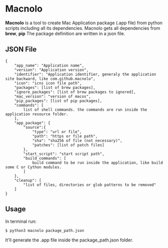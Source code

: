 # Macnolo

**Macnolo** is a tool to create Mac Application package (.app file) from python scripts including all its dependencies. Macnolo gets all dependencies from **brew**, **pip** The package definition are written in a json file.

## JSON File

    {
        "app_name": "Application name",
        "version": "Application version",
        "identifier": "Application identifier, generaly the application site backward, like com.github.macnolo",
        "icon": "icns icon file path",
        "packages": [list of brew packages],
        "ignore_packages": [list of brew packages to ignored],
        "mac_version": "version of macos",
        "pip_packages": [list of pip packages],
        "commands": [
            list of shell commands. the commands are run inside the application resource folder.
        ],
        "app_package": {
            "source":{
                "type": "url or file",
                "path": "https or file path",
                "sha": "sha256 of file (not necessary)",
                "patches": [list of patch files]
            },
            "start_script": "start script path",
            "build_commands": [
                build command to be run inside the application, like build some C or Cython modules.
            ]
        },
        "cleanup": [
            "list of files, directories or glob patterns to be removed"
        ]
    }

## Usage

In terminal run:

    $ python3 macnolo package_path.json

It'll generate the .app file inside the package_path.json folder.
